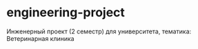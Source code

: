 # engineering-project
Инженерный проект (2 семестр) для университета, тематика: Ветеринарная клиника

